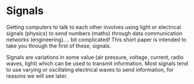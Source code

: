 # Signals

Getting computers to talk to each other involves using light or electrical signals (physics) to send numbers (maths) through data communication networks (engineering)…. bit complicated! This short paper is intended to take you through the first of these, signals.

Signals are variations in some value (air pressure, voltage, current, radio waves, light) which can be used to transmit information. Most signals tend to use varying or oscillating electrical waves to send information, for reasons we will see later. 
